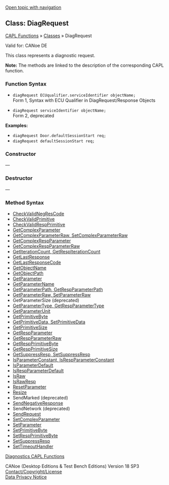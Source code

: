 [Open topic with navigation](../../../../CANoeDEFamily.htm#Topics/CAPLFunctions/ObjectOrientedProg/CAPLfunctionsOOPDiagRequest.md)

## Class: DiagRequest

[CAPL Functions](../CAPLfunctions.md) » [Classes](CAPLfunctionsOOPClassesObjects.md) » DiagRequest

Valid for: CANoe DE

This class represents a diagnostic request.

**Note:** The methods are linked to the description of the corresponding CAPL function.

### Function Syntax

- `diagRequest ECUqualifier.serviceIdentifier objectName;`  
  Form 1, Syntax with ECU Qualifier in DiagRequest/Response Objects

- `diagRequest serviceIdentifier objectName;`  
  Form 2, deprecated

**Examples:**

- `diagRequest Door.defaultSessionStart req;`
- `diagRequest defaultSessionStart req;`

### Constructor

—

### Destructor

—

### Method Syntax

- [CheckValidNegResCode](../Diagnostics/Functions/CAPLfunctionDiagCheckValidNegrescode.md)
- [CheckValidPrimitive](../Diagnostics/Functions/CAPLfunctionDiagCheckValidPrimitive.md)
- [CheckValidRespPrimitive](../Diagnostics/Functions/CAPLfunctionDiagCheckValidRespPrimitive.md)
- [GetComplexParameter](../Diagnostics/Functions/CAPLfunctionDiagGetComplexParameter.md)
- [GetComplexParameterRaw, SetComplexParameterRaw](../Diagnostics/Functions/CAPLfunctionDiagGetComplexParameterRaw.md)
- [GetComplexRespParameter](../Diagnostics/Functions/CAPLfunctionDiagGetComplexRespParameter.md)
- [GetComplexRespParameterRaw](../Diagnostics/Functions/CAPLfunctionDiagGetComplexRespParameterRaw.md)
- [GetIterationCount, GetRespIterationCount](../Diagnostics/Functions/CAPLfunctionDiagGetIterationCount.md)
- [GetLastResponse](../Diagnostics/Functions/CAPLfunctionDiagGetLastResponse.md)
- [GetLastResponseCode](../Diagnostics/Functions/CAPLfunctionDiagGetResponseCode.md)
- [GetObjectName](../Diagnostics/Functions/CAPLfunctionDiagGetObjectName.md)
- [GetObjectPath](../Diagnostics/Functions/CAPLfunctionDiagGetObjectPath.md)
- [GetParameter](../Diagnostics/Functions/CAPLfunctionDiagGetParameter.md)
- [GetParameterName](../Diagnostics/Functions/CAPLfunctionDiagGetParameterName.md)
- [GetParameterPath, GetRespParameterPath](../Diagnostics/Functions/CAPLfunctionDiagGetParameterPath.md)
- [GetParameterRaw, SetParameterRaw](../Diagnostics/Functions/CAPLfunctionDiagSetParameterRaw.md)
- GetParameterSize (deprecated)
- [GetParameterType, GetRespParameterType](../Diagnostics/Functions/CAPLfunctionDiagGetParameterType.md)
- [GetParameterUnit](../Diagnostics/Functions/CAPLfunctionDiagGetParameterUnit.md)
- [GetPrimitiveByte](../Diagnostics/Functions/CAPLfunctionDiagGetPrimitiveByte.md)
- [GetPrimitiveData, SetPrimitiveData](../Diagnostics/Functions/CAPLfunctionDiagGetPrimitiveData.md)
- [GetPrimitiveSize](../Diagnostics/Functions/CAPLfunctionDiagGetPrimitiveSize.md)
- [GetRespParameter](../Diagnostics/Functions/CAPLfunctionDiagGetRespParameter.md)
- [GetRespParameterRaw](../Diagnostics/Functions/CAPLfunctionDiagGetRespParameterRaw.md)
- [GetRespPrimitiveByte](../Diagnostics/Functions/CAPLfunctionDiagGetRespPrimitiveByte.md)
- [GetRespPrimitiveSize](../Diagnostics/Functions/CAPLfunctionDiagGetRespPrimitiveSize.md)
- [GetSuppressResp, SetSuppressResp](../Diagnostics/Functions/CAPLfunctionDiagGetSuppressRespDiagSetSuppressResp.md)
- [IsParameterConstant, IsRespParameterConstant](../Diagnostics/Functions/CAPLfunctionDiagIsParameterConstant.md)
- [IsParameterDefault](../Diagnostics/Functions/CAPLfunctionDiagIsParameterDefault.md)
- [IsRespParameterDefault](../Diagnostics/Functions/CAPLfunctionDiagIsRespParameterDefault.md)
- [IsRaw](../Diagnostics/Functions/CAPLfunctionDiagIsRaw.md)
- [IsRawResp](../Diagnostics/Functions/CAPLfunctionDiagIsRawResp.md)
- [ResetParameter](../Diagnostics/Functions/CAPLfunctionDiagResetParameter.md)
- [Resize](../Diagnostics/Functions/CAPLfunctionDiagResize2.md)
- SendMarked (deprecated)
- [SendNegativeResponse](../Diagnostics/Functions/CAPLfunctionDiagSendNegativeResponse.md)
- SendNetwork (deprecated)
- [SendRequest](../Diagnostics/Functions/CAPLfunctionDiagSendRequest.md)
- [SetComplexParameter](../Diagnostics/Functions/CAPLfunctionDiagSetComplexParameter.md)
- [SetParameter](../Diagnostics/Functions/CAPLfunctionDiagSetParameter.md)
- [SetPrimitiveByte](../Diagnostics/Functions/CAPLfunctionDiagSetPrimitiveByte.md)
- [SetRespPrimitiveByte](../Diagnostics/Functions/CAPLfunctionDiagSetRespPrimitiveByte.md)
- [SetSuppressResp](../Diagnostics/Functions/CAPLfunctionDiagGetSuppressRespDiagSetSuppressResp.md)
- [SetTimeoutHandler](../Diagnostics/Functions/CAPLfunctionDiagSetTimeoutHandler.md)

[Diagnostics CAPL Functions](../Diagnostics/CAPLfunctionsDiagnosticsOverview.md)

CANoe (Desktop Editions & Test Bench Editions) Version 18 SP3  
[Contact/Copyright/License](../../Shared/ContactCopyrightLicense.md)  
[Data Privacy Notice](https://www.vector.com/int/en/company/get-info/privacy-policy/)

